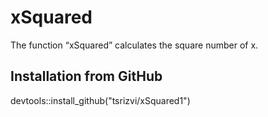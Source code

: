 # xSquared
The function “xSquared” calculates the square number of x.

## Installation from GitHub
devtools::install_github("tsrizvi/xSquared1")

